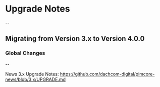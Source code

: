 # Upgrade Notes
--

## Migrating from Version 3.x to Version 4.0.0

### Global Changes
--

News 3.x Upgrade Notes: https://github.com/dachcom-digital/pimcore-news/blob/3.x/UPGRADE.md
